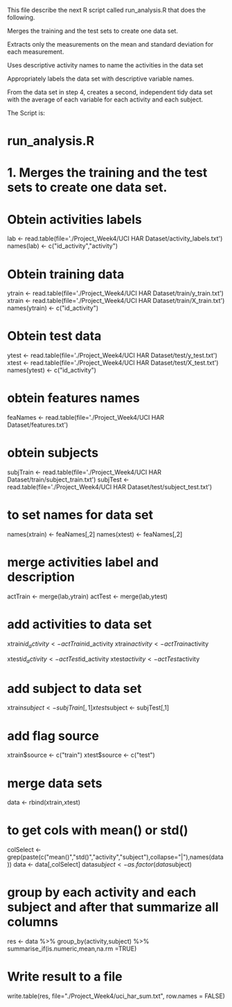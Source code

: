 This file describe the next R script called run_analysis.R that does the following.

Merges the training and the test sets to create one data set.

Extracts only the measurements on the mean and standard deviation for each measurement.

Uses descriptive activity names to name the activities in the data set

Appropriately labels the data set with descriptive variable names.

From the data set in step 4, creates a second, independent tidy data set 
with the average of each variable for each activity and each subject.

The Script is:

# run_analysis.R
# 1. Merges the training and the test sets to create one data set.

# Obtein activities labels
lab <- read.table(file='./Project_Week4/UCI HAR Dataset/activity_labels.txt')
names(lab) <- c("id_activity","activity")

# Obtein training data
ytrain <- read.table(file='./Project_Week4/UCI HAR Dataset/train/y_train.txt')
xtrain <- read.table(file='./Project_Week4/UCI HAR Dataset/train/X_train.txt')
names(ytrain) <- c("id_activity")

# Obtein test data
ytest <- read.table(file='./Project_Week4/UCI HAR Dataset/test/y_test.txt')
xtest <- read.table(file='./Project_Week4/UCI HAR Dataset/test/X_test.txt')
names(ytest) <- c("id_activity")

# obtein features names
feaNames <- read.table(file='./Project_Week4/UCI HAR Dataset/features.txt')
# obtein subjects
subjTrain <- read.table(file='./Project_Week4/UCI HAR Dataset/train/subject_train.txt')
subjTest <- read.table(file='./Project_Week4/UCI HAR Dataset/test/subject_test.txt')


# to set names for data set
names(xtrain) <- feaNames[,2]
names(xtest) <- feaNames[,2]

# merge activities label and description
actTrain <- merge(lab,ytrain)
actTest <- merge(lab,ytest)

# add activities to data set
xtrain$id_activity <- actTrain$id_activity
xtrain$activity <- actTrain$activity

xtest$id_activity <- actTest$id_activity
xtest$activity <- actTest$activity

# add subject to data set
xtrain$subject <- subjTrain[,1]
xtest$subject <- subjTest[,1]

# add flag source
xtrain$source <- c("train")
xtest$source <- c("test")

# merge data sets
data <- rbind(xtrain,xtest)

# to get cols with mean() or std()
colSelect <- grep(paste(c("mean()","std()","activity","subject"),collapse="|"),names(data))
data <- data[,colSelect]
data$subject <- as.factor(data$subject)

# group by each activity and each subject and after that summarize all columns
res <- data %>% group_by(activity,subject) %>% summarise_if(is.numeric,mean,na.rm =TRUE)

# Write result to a file
write.table(res, file="./Project_Week4/uci_har_sum.txt", row.names = FALSE)
